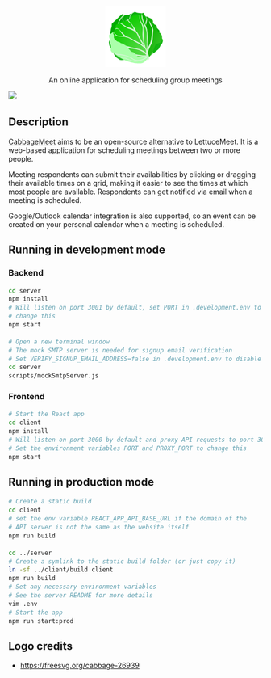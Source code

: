 <p align="center">
  <img src="./client/public/logo192.png" width="120" alt="CabbageMeet logo" />
</p>

<p align="center">An online application for scheduling group meetings</p>

[![](https://github.com/maxerenberg/cabbagemeet/workflows/CI/badge.svg)](https://github.com/maxerenberg/cabbagemeet/actions?query=workflow%3ACI)

## Description
[CabbageMeet](https://cabbagemeet.com) aims to be an open-source alternative
to LettuceMeet. It is a web-based application for
scheduling meetings between two or more people.

Meeting respondents can submit their availabilities by clicking or dragging
their available times on a grid, making it easier to see the times at which
most people are available. Respondents can get notified via email when
a meeting is scheduled.

Google/Outlook calendar integration is also supported, so an event can be
created on your personal calendar when a meeting is scheduled.

## Running in development mode
### Backend
```bash
cd server
npm install
# Will listen on port 3001 by default, set PORT in .development.env to
# change this
npm start

# Open a new terminal window
# The mock SMTP server is needed for signup email verification
# Set VERIFY_SIGNUP_EMAIL_ADDRESS=false in .development.env to disable it
cd server
scripts/mockSmtpServer.js
```

### Frontend
```bash
# Start the React app
cd client
npm install
# Will listen on port 3000 by default and proxy API requests to port 3001
# Set the environment variables PORT and PROXY_PORT to change this
npm start
```

## Running in production mode
```bash
# Create a static build
cd client
# set the env variable REACT_APP_API_BASE_URL if the domain of the
# API server is not the same as the website itself
npm run build

cd ../server
# Create a symlink to the static build folder (or just copy it)
ln -sf ../client/build client
npm run build
# Set any necessary environment variables
# See the server README for more details
vim .env
# Start the app
npm run start:prod
```

## Logo credits
* https://freesvg.org/cabbage-26939
